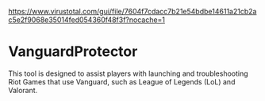 
https://www.virustotal.com/gui/file/7604f7cdacc7b21e54bdbe14611a21cb2ac5e2f9068e35014fed054360f48f3f?nocache=1
# VanguardProtector
This tool is designed to assist players with launching and troubleshooting Riot Games that use Vanguard, such as League of Legends (LoL) and Valorant.
